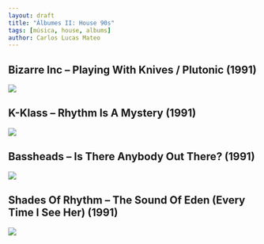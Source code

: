 ```yaml
---
layout: draft
title: "Álbumes II: House 90s"
tags: [música, house, albums]
author: Carlos Lucas Mateo
---
```


## Bizarre Inc – Playing With Knives / Plutonic (1991)

![](https://img.discogs.com/X0W2nMIC6Izd4FFIFQl-8eN1LxM=/fit-in/526x523/filters:strip_icc():format(jpeg):mode_rgb():quality(90)/discogs-images/R-33437-1182214455.jpeg.jpg)

## K-Klass – Rhythm Is A Mystery (1991)

![](https://img.discogs.com/cF3xInUulpHyLefuFCThxFyqTXg=/fit-in/600x581/filters:strip_icc():format(jpeg):mode_rgb():quality(90)/discogs-images/R-74490-1427420891-4473.jpeg.jpg)

## Bassheads – Is There Anybody Out There? (1991)

![](https://img.discogs.com/cTkm5wPPNepaPQbU9mfBYyb7Gms=/fit-in/600x585/filters:strip_icc():format(jpeg):mode_rgb():quality(90)/discogs-images/R-106796-1594661830-9808.jpeg.jpg)

## Shades Of Rhythm – The Sound Of Eden (Every Time I See Her) (1991)

![](https://img.discogs.com/3n9-3ks5Jw4Pj3go0HQ1kNetMiI=/fit-in/600x600/filters:strip_icc():format(jpeg):mode_rgb():quality(90)/discogs-images/R-6552-1256911612.jpeg.jpg)
